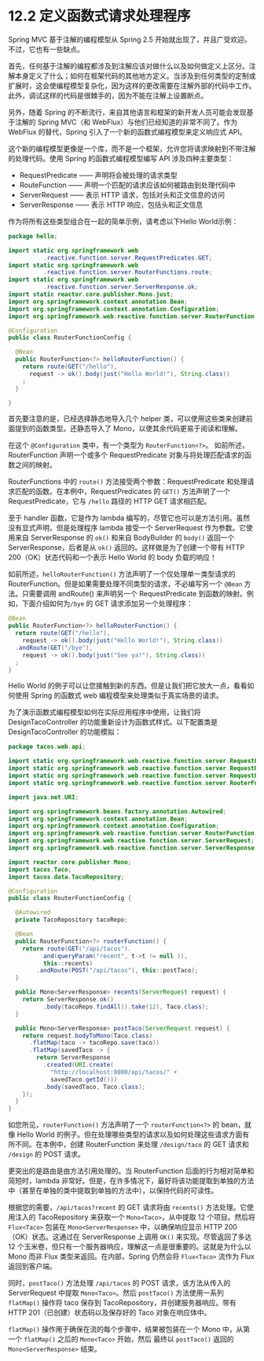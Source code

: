 # 12.2 定义函数式请求处理程序

Spring MVC 基于注解的编程模型从 Spring 2.5 开始就出现了，并且广受欢迎。不过，它也有一些缺点。

首先，任何基于注解的编程都涉及到注解应该对做什么以及如何做定义上区分。注解本身定义了什么；如何在框架代码的其他地方定义。当涉及到任何类型的定制或扩展时，这会使编程模型复杂化，因为这样的更改需要在注解外部的代码中工作。此外，调试这样的代码是很棘手的，因为不能在注解上设置断点。

另外，随着 Spring 的不断流行，来自其他语言和框架的新开发人员可能会发现基于注解的 Spring MVC（和 WebFlux）与他们已经知道的非常不同了。作为 WebFlux 的替代，Spring 引入了一个新的函数式编程模型来定义响应式 API。

这个新的编程模型更像是一个库，而不是一个框架，允许您将请求映射到不带注解的处理代码。使用 Spring 的函数式编程模型编写 API 涉及四种主要类型：

* RequestPredicate —— 声明将会被处理的请求类型
* RouteFunction —— 声明一个匹配的请求应该如何被路由到处理代码中
* ServerRequest —— 表示 HTTP 请求，包括对头和正文信息的访问
* ServerResponse —— 表示 HTTP 响应，包括头和正文信息

作为将所有这些类型组合在一起的简单示例，请考虑以下Hello World示例：

```java
package hello;

import static org.springframework.web
          .reactive.function.server.RequestPredicates.GET;
import static org.springframework.web
          .reactive.function.server.RouterFunctions.route;
import static org.springframework.web
          .reactive.function.server.ServerResponse.ok;
import static reactor.core.publisher.Mono.just;
import org.springframework.context.annotation.Bean;
import org.springframework.context.annotation.Configuration;
import org.springframework.web.reactive.function.server.RouterFunction;

@Configuration
public class RouterFunctionConfig {

  @Bean
  public RouterFunction<?> helloRouterFunction() {
    return route(GET("/hello"),
      request -> ok().body(just("Hello World!"), String.class))
    ;
  }

}
```

首先要注意的是，已经选择静态地导入几个 helper 类，可以使用这些类来创建前面提到的函数类型。还静态导入了 Mono，以使其余代码更易于阅读和理解。

在这个 `@Configuration` 类中，有一个类型为 `RouterFunction<?>`。 如前所述，RouterFunction 声明一个或多个 RequestPredicate 对象与将处理匹配请求的函数之间的映射。

RouterFunctions 中的 `route()` 方法接受两个参数：RequestPredicate 和处理请求匹配的函数。在本例中，RequestPredicates 的 `GET()` 方法声明了一个 RequestPredicate，它与 `/hello` 路径的 HTTP GET 请求相匹配。

至于 handler 函数，它是作为 lambda 编写的，尽管它也可以是方法引用。虽然没有显式声明，但是处理程序 lambda 接受一个 ServerRequest 作为参数。它使用来自 ServerResponse 的 `ok()` 和来自 BodyBuilder 的 `body()` 返回一个 ServerResponse，后者是从 `ok()` 返回的。这样做是为了创建一个带有 HTTP 200（OK）状态代码和一个表示 Hello World 的 body 负载的响应！

如前所述，`helloRouterFunction()` 方法声明了一个仅处理单一类型请求的 RouterFunction。但是如果需要处理不同类型的请求，不必编写另一个 `@Bean` 方法。只需要调用 andRoute() 来声明另一个 RequestPredicate 到函数的映射。例如，下面介绍如何为`/bye` 的 GET 请求添加另一个处理程序：

```java
@Bean
public RouterFunction<?> helloRouterFunction() {
  return route(GET("/hello"),
    request -> ok().body(just("Hello World!"), String.class))
  .andRoute(GET("/bye"),
    request -> ok().body(just("See ya!"), String.class))
  ;
}
```

Hello World 的例子可以让您接触到新的东西。但是让我们把它放大一点，看看如何使用 Spring 的函数式 web 编程模型来处理类似于真实场景的请求。

为了演示函数式编程模型如何在实际应用程序中使用，让我们将 DesignTacoController 的功能重新设计为函数式样式。以下配置类是 DesignTacoController 的功能模拟：

```java
package tacos.web.api;

import static org.springframework.web.reactive.function.server.RequestPredicates.GET;
import static org.springframework.web.reactive.function.server.RequestPredicates.POST;
import static org.springframework.web.reactive.function.server.RequestPredicates.queryParam;
import static org.springframework.web.reactive.function.server.RouterFunctions.route;

import java.net.URI;

import org.springframework.beans.factory.annotation.Autowired;
import org.springframework.context.annotation.Bean;
import org.springframework.context.annotation.Configuration;
import org.springframework.web.reactive.function.server.RouterFunction;
import org.springframework.web.reactive.function.server.ServerRequest;
import org.springframework.web.reactive.function.server.ServerResponse;

import reactor.core.publisher.Mono;
import tacos.Taco;
import tacos.data.TacoRepository;

@Configuration
public class RouterFunctionConfig {

  @Autowired
  private TacoRepository tacoRepo;

  @Bean
  public RouterFunction<?> routerFunction() {
    return route(GET("/api/tacos").
          and(queryParam("recent", t->t != null )),
          this::recents)
        .andRoute(POST("/api/tacos"), this::postTaco);
  }

  public Mono<ServerResponse> recents(ServerRequest request) {
    return ServerResponse.ok()
          .body(tacoRepo.findAll().take(12), Taco.class);
  }

  public Mono<ServerResponse> postTaco(ServerRequest request) {
    return request.bodyToMono(Taco.class)
      .flatMap(taco -> tacoRepo.save(taco))
      .flatMap(savedTaco -> {
        return ServerResponse
          .created(URI.create(
            "http://localhost:8080/api/tacos/" +
            savedTaco.getId()))
          .body(savedTaco, Taco.class);
    });
  }
}
```

如您所见，`routerFunction()` 方法声明了一个 `routerFunction<?>` 的 bean，就像 Hello World 的例子。但在处理哪些类型的请求以及如何处理这些请求方面有所不同。在本例中，创建 RouterFunction 来处理 `/design/taco` 的 GET 请求和 `/design` 的 POST 请求。

更突出的是路由是由方法引用处理的。当 RouterFunction 后面的行为相对简单和简短时，lambda 非常好。但是，在许多情况下，最好将该功能提取到单独的方法中（甚至在单独的类中提取到单独的方法中），以保持代码的可读性。

根据您的需要，`/api/tacos?recent` 的 GET 请求将由 `recents()` 方法处理。它使用注入的 TacoRepository 来获取一个 `Mono<Taco>`，从中提取 12 个项目。然后将 `Flux<Taco>` 包装在 `Mono<ServerResponse>` 中，以确保响应显示 HTTP 200（OK）状态。这通过在 ServerResponse 上调用 `OK()` 来实现。尽管返回了多达 12 个玉米卷，但只有一个服务器响应，理解这一点是很重要的。这就是为什么以 Mono 而非 Flux 类型来返回。在内部，Spring 仍然会将 `Flux<Taco>` 流作为 Flux 返回到客户端。

同时，`postTaco()` 方法处理 `/api/tacos` 的 POST 请求，该方法从传入的 ServerRequest 中提取 `Mono<Taco>`。然后 `postTaco()` 方法使用一系列 `flatMap()` 操作将 taco 保存到 TacoRepository，并创建服务器响应。带有 HTTP 201（已创建）状态码以及保存好的 Taco 对象在响应体中。

`flatMap()` 操作用于确保在流的每个步骤中，结果被包装在一个 Mono 中，从第一个 `flatMap()` 之后的 `Mono<Taco>` 开始，然后
最终以 `postTaco()` 返回的 `Mono<ServerResponse>` 结束。

